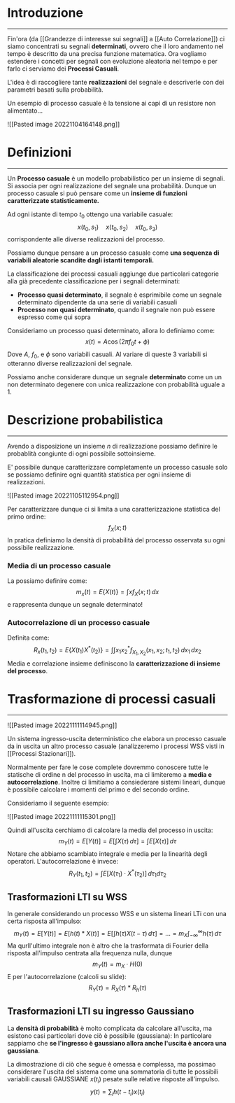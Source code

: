 # Introduzione
---
Fin'ora (da [[Grandezze di interesse sui segnali]] a [[Auto Correlazione]]) ci siamo concentrati su segnali **determinati**, ovvero che il loro andamento nel tempo è descritto da una precisa funzione matematica.
Ora vogliamo estendere i concetti per segnali con evoluzione aleatoria nel tempo e per farlo ci serviamo dei **Processi Casuali**.

L'idea è di raccogliere tante **realizzazioni** del segnale e descriverle con dei parametri basati sulla probabilità.

Un esempio di processo casuale è la tensione ai capi di un resistore non alimentato...

![[Pasted image 20221104164148.png]]

# Definizioni
---
Un **Processo casuale** è un modello probabilistico per un insieme di segnali.
Si associa per ogni realizzazione del segnale una probabilità.
Dunque un processo casuale si può pensare come un **insieme di funzioni caratterizzate statisticamente.**

Ad ogni istante di tempo $t_{0}$ ottengo una variabile casuale:
$$
x(t_{0},s_{1}) \quad x(t_{0},s_{2}) \quad x(t_{0},s_{3}) 
$$
corrispondente alle diverse realizzazioni del processo.

Possiamo dunque pensare a un processo casuale come **una sequenza di variabili aleatorie scandite dagli istanti temporali.**

La classificazione dei processi casuali aggiunge due particolari categorie alla già precedente classificazione per i segnali determinati:
- **Processo quasi determinato**, il segnale è esprimibile come un segnale determinato dipendente da una serie di variabili casuali 
- **Processo non quasi determinato**, quando il segnale non può essere espresso come qui sopra

Consideriamo un processo quasi determinato, allora lo definiamo come:
$$
x(t)=A \cos(2\pi f_{0}t +\phi)
$$
Dove $A$, $f_{0}$, e $\phi$ sono variabili casuali.
Al variare di queste 3 variabili si otteranno diverse realizzazioni del segnale.

Possiamo anche considerare dunque un segnale **determinato** come un un non determinato degenere con unica realizzazione con probabilità uguale a 1.


# Descrizione probabilistica
---
Avendo a disposizione un insieme $n$ di realizzazione possiamo definire le probablità congiunte di ogni possibile sottoinsieme.

E' possibile dunque caratterizzare completamente un processo casuale solo se possiamo definire ogni quantità statistica per ogni insieme di realizzazioni.

![[Pasted image 20221105112954.png]]

Per caratterizzare dunque ci si limita a una caratterizzazione statistica del primo ordine:
$$
f_{X}(x;t)
$$
In pratica definiamo la densità di probabilità del processo osservata su ogni possibile realizzazione.

### Media di un processo casuale
La possiamo definire come:
$$
m_{x}(t)=E\{X(t)\}=\int xf_{X}(x;t) \, dx 
$$
e rappresenta dunque un segnale determinato!

### Autocorrelazione di un processo casuale
Definita come:
$$
R_{x}(t_{1},t_{2})=E\{X(t_{1})X^*(t_{2})\}=\int \int x_{1}x^*_{2}f_{X_{1},X_{2}}(x_{1},x_{2};t_{1},t_{2}) \, dx_{1}  \, dx_{2} 
$$
Media e correlazione insieme definiscono la **caratterizzazione di insieme del processo**.


# Trasformazione di processi casuali
---

![[Pasted image 20221111114945.png]]

Un sistema ingresso-uscita deterministico che elabora un processo casuale da in uscita un altro processo casuale (analizzeremo i processi WSS visti in [[Processi Stazionari]]).

Normalmente per fare le cose complete dovremmo conoscere tutte le statische di ordine n del processo in uscita, ma ci limiteremo a **media e autocorrelazione**.
Inoltre ci limitiamo a consiederare sistemi lineari, dunque è possibile calcolare i momenti del primo e del secondo ordine.

Consideriamo il seguente esempio:

![[Pasted image 20221111115301.png]]

Quindi all'uscita cerchiamo di calcolare la media del processo in uscita:
$$
m_{Y}(t)=E[Y(t)]=E\left[ \int X(\tau) \, d\tau  \right]=\int E[X(\tau)] \, d\tau 
$$
Notare che abbiamo scambiato integrale e media per la linearità degli operatori.
L'autocorrelazione è invece:
$$
R_{Y}(t_{1},t_{2})=\int E[X(\tau_{1}) \cdot X^*(\tau_{2})] \, d\tau_{1} d\tau_{2} 
$$

## Trasformazioni LTI su WSS

In generale considerando un processo WSS e un sistema lineari LTi con una certa risposta all'impulso:
$$
m_{Y}(t)=E[Y(t)]=E[h(t)*X(t)]=E\left[ \int h(\tau)X(t-\tau) \, d\tau  \right]= \dots =m_{X}\int_{-\infty}^{\infty} h(\tau) \, d\tau 
$$
Ma qurll'ultimo integrale non è altro che la trasformata di Fourier della risposta all'impulso centrata alla frequenza nulla, dunque
$$
m_{Y}(t)=m_{X} \cdot H(0)
$$
E per l'autocorrelazione (calcoli su slide):
$$
R_{Y}(\tau)=R_{X}(\tau)*R_{h}(\tau)
$$

## Trasformazioni LTI su ingresso Gaussiano

La **densità di probabilità** è molto complicata da calcolare all'uscita, ma esistono casi particolari dove ciò è possibile (gaussiana):
In particolare sappiamo che **se l'ingresso è gaussiano allora anche l'uscita è ancora una gaussiana**.

La dimostrazione di ciò che segue è omessa e complessa, ma possimao considerare l'uscita del sistema come una sommatoria di tutte le possibili variabili causali GAUSSIANE $x(t_{i})$ pesate sulle relative risposte all'impulso.
$$
y(t)=\sum_{i}h(t-t_{i})x(t_{i})
$$

